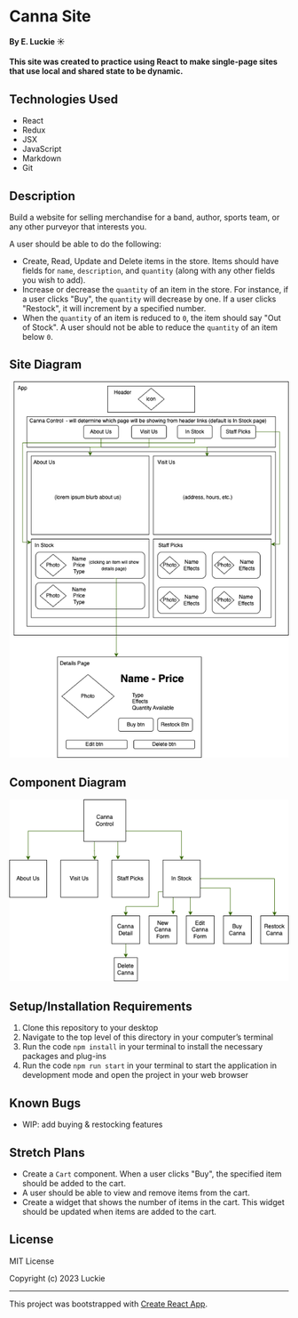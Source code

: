 # Canna Site

#### By E. Luckie ☀️

#### This site was created to practice using React to make single-page sites that use local and shared state to be dynamic.

## Technologies Used

* React
* Redux
* JSX
* JavaScript
* Markdown
* Git

## Description

Build a website for selling merchandise for a band, author, sports team, or any other purveyor that interests you.

A user should be able to do the following:

* Create, Read, Update and Delete items in the store. Items should have fields for ``name``, ``description``, and ``quantity`` (along with any other fields you wish to add).
* Increase or decrease the ``quantity`` of an item in the store. For instance, if a user clicks "Buy", the ``quantity`` will decrease by one. If a user clicks "Restock", it will increment by a specified number.
* When the ``quantity`` of an item is reduced to ``0``, the item should say "Out of Stock". A user should not be able to reduce the ``quantity`` of an item below ``0``.

## Site Diagram
![site diagram](./src/img/canna-site-diagram.png)

## Component Diagram
![component diagram](./src/img/canna-components.png)

<!-- UPDATE BOTH DIAGRAMS -->

## Setup/Installation Requirements

1. Clone this repository to your desktop
2. Navigate to the top level of this directory in your computer’s terminal
3. Run the code ```npm install``` in your terminal to install the necessary packages and plug-ins
4. Run the code ```npm run start``` in your terminal to start the application in development mode and open the project in your web browser

## Known Bugs

* WIP: add buying & restocking features

## Stretch Plans

* Create a ``Cart`` component. When a user clicks "Buy", the specified item should be added to the cart.
* A user should be able to view and remove items from the cart.
* Create a widget that shows the number of items in the cart. This widget should be updated when items are added to the cart.

## License

MIT License

Copyright (c) 2023 Luckie

______________

This project was bootstrapped with [Create React App](https://github.com/facebook/create-react-app).